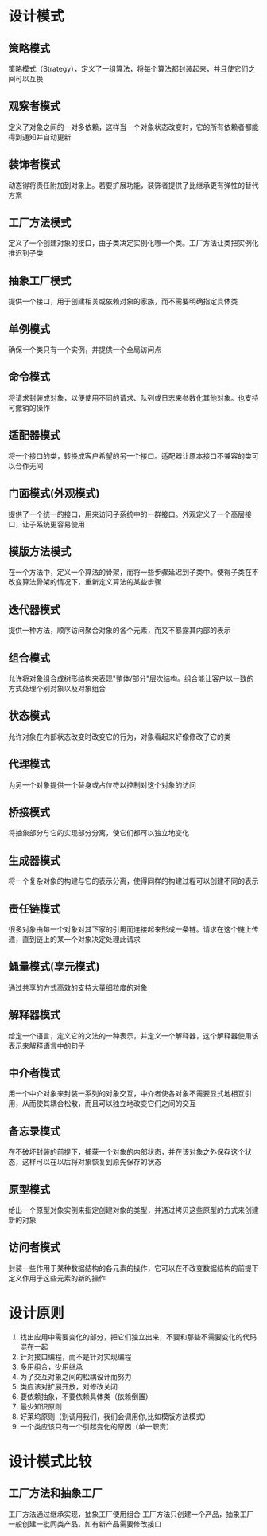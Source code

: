 # 设计模式

## 策略模式
策略模式（Strategy），定义了一组算法，将每个算法都封装起来，并且使它们之间可以互换

## 观察者模式
定义了对象之间的一对多依赖，这样当一个对象状态改变时，它的所有依赖者都能得到通知并自动更新

## 装饰者模式
动态得将责任附加到对象上。若要扩展功能，装饰者提供了比继承更有弹性的替代方案

## 工厂方法模式
定义了一个创建对象的接口，由子类决定实例化哪一个类。工厂方法让类把实例化推迟到子类

## 抽象工厂模式
提供一个接口，用于创建相关或依赖对象的家族，而不需要明确指定具体类

## 单例模式
确保一个类只有一个实例，并提供一个全局访问点

## 命令模式
将请求封装成对象，以便使用不同的请求、队列或日志来参数化其他对象。也支持可撤销的操作

## 适配器模式
将一个接口的类，转换成客户希望的另一个接口。适配器让原本接口不兼容的类可以合作无间

## 门面模式(外观模式)
提供了一个统一的接口，用来访问子系统中的一群接口。外观定义了一个高层接口，让子系统更容易使用

## 模版方法模式
在一个方法中，定义一个算法的骨架，而将一些步骤延迟到子类中。使得子类在不改变算法骨架的情况下，重新定义算法的某些步骤

## 迭代器模式
提供一种方法，顺序访问聚合对象的各个元素，而又不暴露其内部的表示

## 组合模式
允许将对象组合成树形结构来表现"整体/部分"层次结构。组合能让客户以一致的方式处理个别对象以及对象组合

## 状态模式
允许对象在内部状态改变时改变它的行为，对象看起来好像修改了它的类

## 代理模式
为另一个对象提供一个替身或占位符以控制对这个对象的访问

## 桥接模式
将抽象部分与它的实现部分分离，使它们都可以独立地变化

## 生成器模式
将一个复杂对象的构建与它的表示分离，使得同样的构建过程可以创建不同的表示

## 责任链模式
很多对象由每一个对象对其下家的引用而连接起来形成一条链。请求在这个链上传递，直到链上的某一个对象决定处理此请求

## 蝇量模式(享元模式)
通过共享的方式高效的支持大量细粒度的对象

## 解释器模式
给定一个语言，定义它的文法的一种表示，并定义一个解释器，这个解释器使用该表示来解释语言中的句子

## 中介者模式
用一个中介对象来封装一系列的对象交互，中介者使各对象不需要显式地相互引用，从而使其耦合松散，而且可以独立地改变它们之间的交互

## 备忘录模式
在不破坏封装的前提下，捕获一个对象的内部状态，并在该对象之外保存这个状态，这样可以在以后将对象恢复到原先保存的状态

## 原型模式
给出一个原型对象实例来指定创建对象的类型，并通过拷贝这些原型的方式来创建新的对象

## 访问者模式
封装一些作用于某种数据结构的各元素的操作，它可以在不改变数据结构的前提下定义作用于这些元素的新的操作

# 设计原则

1. 找出应用中需要变化的部分，把它们独立出来，不要和那些不需要变化的代码混在一起
2. 针对接口编程，而不是针对实现编程
3. 多用组合，少用继承
4. 为了交互对象之间的松耦设计而努力
5. 类应该对扩展开放，对修改关闭
6. 要依赖抽象，不要依赖具体类（依赖倒置）
7. 最少知识原则
8. 好莱坞原则（别调用我们，我们会调用你,比如模版方法模式）
9. 一个类应该只有一个引起变化的原因（单一职责）


# 设计模式比较

## 工厂方法和抽象工厂
工厂方法通过继承实现，抽象工厂使用组合
工厂方法只创建一个产品，抽象工厂一般创建一批同类产品，如有新产品需要修改接口














